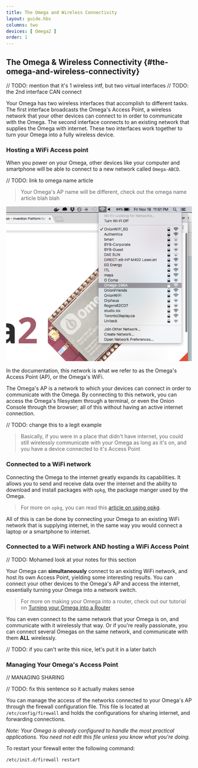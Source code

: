 ```yaml
---
title: The Omega and Wireless Connectivity
layout: guide.hbs
columns: two
devices: [ Omega2 ]
order: 1
---
```


## The Omega & Wireless Connectivity {#the-omega-and-wireless-connectivity}

<!-- // this article will explain the different wireless configurations the Omega supports -->
<!-- // TODO: put an intro about:
//  - what we mean by Wireless Connectivity
//  - preview of the three modes -->

// TODO: mention that it's 1 wireless intf, but two virtual interfaces
// TODO: the 2nd interface CAN connect

Your Omega has two wireless interfaces that accomplish to different tasks. The first interface broadcasts the Omega's Access Point, a wireless network that your other devices can connect to in order to communicate with the Omega. The second interface connects to an existing network that supplies the Omega with internet. These two interfaces work together to turn your Omega into a fully wireless device.

### Hosting a WiFi Access point

<!-- // highlight that this is the 'Out of the Box' state for the Omega -->

When you power on your Omega, other devices like your computer and smartphone will be able to connect to a new network called `Omega-ABCD`.

// TODO: link to omega name article
> Your Omega's AP name will be different, check out the omega name article blah blah

<!-- // include an illustration -->
![omega-access-point](../../Get-Started/img/setup-1-connect-to-wifi.png)


In the documentation, this network is what we refer to as the Omega's Access Point (AP), or the Omega's WiFi.

The Omega's AP is a network to which your devices can connect in order to communicate with the Omega. By connecting to this network, you can access the Omega's filesystem through a terminal, or even the Onion Console through the browser; all of this without having an active internet connection.

// TODO: change this to a legit example
>Basically, if you were in a place that didn't have internet, you could still wirelessly communicate with your Omega as long as it's on, and you have a device connected to it's Access Point



### Connected to a WiFi network

<!-- // highlight that this is how we get internet on the omega; connecting to your own existing wifi network -->

<!-- // TODO: don't like the unlock - Connecting the Omega to the internet, greatly expands the capabilities of the Omega, etc -->

Connecting the Omega to the internet greatly expands its capabilities. It allows you to send and receive data over the internet and the ability to download and install packages with `opkg`, the package manger used by the Omega.

> For more on `opkg`, you can read this [article on using opkg](#using-opkg).

All of this is can be done by connecting your Omega to an existing WiFi network that is supplying internet, in the same way you would connect a laptop or a smartphone to internet.


<!-- // include an illustration -->

<!-- // explanation of what connecting to a Wifi network means and how there is a router somewhere out there, etc -->


### Connected to a WiFi network AND hosting a WiFi Access Point

<!-- // highlight that this is the state the omega is in after completing the setup Wizard -->

<!-- // TODO: mention that the Omega is different from other device (laptop, smartphone) in that it can SIMULTANEOUSLY host an AP and connect to a wifi network - this is cool because you can share internet access and other stuff between the two networks -->

// TODO: Mohamed look at your notes for this section

Your Omega can **simultaneously** connect to an existing WiFi network, and host its own Access Point, yielding some interesting results. You can connect your other devices to the Omega's AP and access the internet, essentially turning your Omega into a network switch.
> For more on making your Omega into a router, check out our tutorial on [Turning your Omega into a Router](#omega-router)

You can even connect to the same network that your Omega is on, and communicate with it wirelessly that way. Or if you're really passionate, you can connect several Omegas on the same network, and communicate with them **ALL** wirelessly.

<!-- We need to have a project with an absurd amount of Omegas just for fun -->


// TODO: if you can't write this nice, let's put it in a later batch
### Managing Your Omega's Access Point
// MANAGING SHARING

// TODO: fix this sentence so it actually makes sense

You can manage the access of the networks connected to your Omega's AP through the firewall configuration file. This file is located at `/etc/config/firewall` and holds the configurations for sharing internet, and forwarding connections.

*Note: Your Omega is already configured to handle the most practical applications. You need not edit this file unless you know what you're doing.*


To restart your firewall enter the following command:

```
/etc/init.d/firewall restart
```




<!-- // include an illustration -->

<!-- // explain that the Omega is super powerful and that it can connect to a Wifi network while simultaneously hosting it's own access point -->
<!-- // this is powerful because it can share/forward connectivity between the two networks, brief intro on the firewall (where the config can be found, how to restart it) -->
